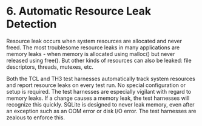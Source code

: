 # 6\. Automatic Resource Leak Detection


Resource leak occurs when system resources
are allocated and never freed. The most troublesome resource leaks
in many applications are memory leaks \- when memory is allocated using
malloc() but never released using free(). But other kinds of resources
can also be leaked: file descriptors, threads, mutexes, etc.


Both the TCL and TH3 test harnesses automatically track system
resources and report resource leaks on every test run.
No special configuration or setup is required. The test harnesses
are especially vigilant with regard to memory leaks. If a change
causes a memory leak, the test harnesses will recognize this
quickly. SQLite is designed to never leak memory, even after
an exception such as an OOM error or disk I/O error. The test
harnesses are zealous to enforce this.



